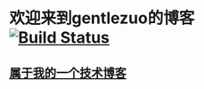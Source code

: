 # 欢迎来到gentlezuo的博客 [![Build Status](https://www.travis-ci.org/gentlezuo/gentlezuo.github.io.svg?branch=master)](https://www.travis-ci.org/gentlezuo/gentlezuo.github.io)




## [属于我的一个技术博客](https://gentlezuo.github.io/)

